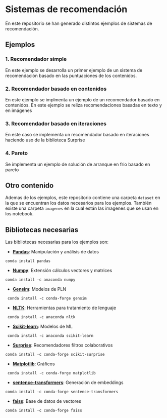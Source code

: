 # Sistemas de recomendación
En este repositorio se han generado distintos ejemplos de sistemas de recomendación.

## Ejemplos

### 1. Recomendador simple
En este ejemplo se desarrolla un primer ejemplo de un sistema de recomendación basado en las puntuaciones de los contenidos.

### 2. Recomendador basado en contenidos
En este ejemplo se implmenta un ejemplo de un recomendador basado en contenidos. En este ejemplo se reliza recomendaciones basadas en texto y en imágenes

### 3. Recomendador basado en iteraciones
En este caso se implementa un recomendador basado en iteraciones haciendo uso de la biblioteca Surprise

### 4. Pareto
Se implementa un ejemplo de solución de arranque en frio basado en pareto

## Otro contenido
Ademas de los ejemplos, este repositorio contiene una carpeta `dataset` en la que se encuentran los datos necesarios para los ejemplos. También existe una carpeta `imagenes` en la cual están las imagenes que se usan en los notebook.

## Bibliotecas necesarias
Las bibliotecas necesarias para los ejemplos son:

- [**Pandas**](https://pandas.pydata.org/): Manipulación y análisis de datos

```
conda install pandas
```

- [**Numpy**](http://www.numpy.org/): Extensión cálculos vectores y matrices

```
conda install -c anaconda numpy 
```

- [**Gensim**](https://radimrehurek.com/gensim): Modelos de PLN

```
 conda install -c conda-forge gensim
```

- [**NLTK**](https://www.nltk.org/): Herramientas para tratamiento de lenguaje

```
 conda install -c anaconda nltk 
```

- [**Scikit-learn**](https://scikit-learn.org/stable/): Modelos de ML

```
 conda install -c anaconda scikit-learn 
```

- [**Surprise**](http://surpriselib.com/): Recomendadores filtros colaborativos

```
conda install -c conda-forge scikit-surprise
``` 

- [**Matplotlib**](https://matplotlib.org/): Gráficos

```
 conda install -c conda-forge matplotlib
```

- [**sentence-transformers**](https://www.sbert.net/): Generación de embeddings

```
conda install -c conda-forge sentence-transformers
```

- [**faiss**](https://github.com/facebookresearch/faiss/): Base de datos de vectores

```
conda install -c conda-forge faiss
```

